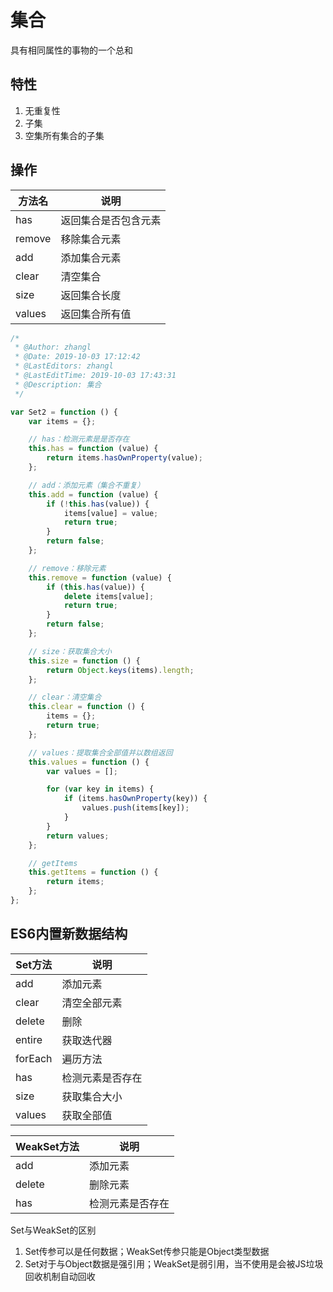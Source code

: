 # 集合

具有相同属性的事物的一个总和

## 特性

1. 无重复性
2. 子集
3. 空集所有集合的子集

## 操作

| 方法名 | 说明 |
| -- | -- |
| has | 返回集合是否包含元素 |
| remove | 移除集合元素 |
| add | 添加集合元素 |
| clear | 清空集合 |
| size | 返回集合长度 |
| values | 返回集合所有值 |

```javascript
/*
 * @Author: zhangl
 * @Date: 2019-10-03 17:12:42
 * @LastEditors: zhangl
 * @LastEditTime: 2019-10-03 17:43:31
 * @Description: 集合
 */

var Set2 = function () {
    var items = {};

    // has：检测元素是是否存在
    this.has = function (value) {
        return items.hasOwnProperty(value);
    };

    // add：添加元素（集合不重复）
    this.add = function (value) {
        if (!this.has(value)) {
            items[value] = value;
            return true;
        }
        return false;
    };

    // remove：移除元素
    this.remove = function (value) {
        if (this.has(value)) {
            delete items[value];
            return true;
        }
        return false;
    };

    // size：获取集合大小
    this.size = function () {
        return Object.keys(items).length;
    };

    // clear：清空集合
    this.clear = function () {
        items = {};
        return true;
    };

    // values：提取集合全部值并以数组返回
    this.values = function () {
        var values = [];

        for (var key in items) {
            if (items.hasOwnProperty(key)) {
                values.push(items[key]);
            }
        }
        return values;
    };

    // getItems
    this.getItems = function () {
        return items;
    };
};
```

## ES6内置新数据结构

| Set方法 | 说明 |
| -- | -- |
| add | 添加元素 |
| clear | 清空全部元素 |
| delete | 删除 |
| entire | 获取迭代器 |
| forEach | 遍历方法 |
| has | 检测元素是否存在 |
| size | 获取集合大小 |
| values | 获取全部值 |

| WeakSet方法 | 说明 |
| -- | -- |
| add | 添加元素 |
| delete | 删除元素 |
| has | 检测元素是否存在 |

Set与WeakSet的区别

1. Set传参可以是任何数据；WeakSet传参只能是Object类型数据
2. Set对于与Object数据是强引用；WeakSet是弱引用，当不使用是会被JS垃圾回收机制自动回收